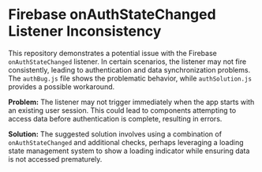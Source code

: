 # Firebase onAuthStateChanged Listener Inconsistency

This repository demonstrates a potential issue with the Firebase `onAuthStateChanged` listener. In certain scenarios, the listener may not fire consistently, leading to authentication and data synchronization problems.  The `authBug.js` file shows the problematic behavior, while `authSolution.js` provides a possible workaround.

**Problem:** The listener may not trigger immediately when the app starts with an existing user session. This could lead to components attempting to access data before authentication is complete, resulting in errors.

**Solution:** The suggested solution involves using a combination of `onAuthStateChanged` and additional checks, perhaps leveraging a loading state management system to show a loading indicator while ensuring data is not accessed prematurely.